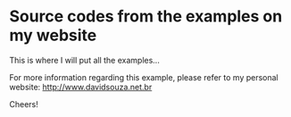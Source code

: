 # Source codes from the examples on my website
This is where I will put all the examples...

For more information regarding this example, please refer to my personal website: http://www.davidsouza.net.br

Cheers!
